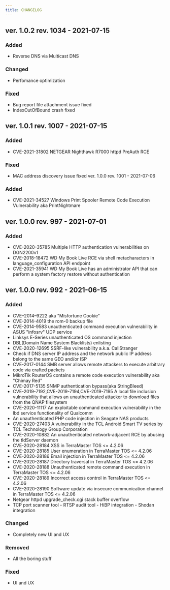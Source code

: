 ```yaml
---
title: CHANGELOG
---
```


## ver. 1.0.2 rev. 1034 - 2021-07-15
### Added
- Reverse DNS via Multicast DNS
### Changed
- Perfomance optimization
### Fixed
- Bug report file attachment issue fixed
- IndexOutOfBound crash fixed
## ver. 1.0.1 rev. 1007 - 2021-07-15
### Added
- CVE-2021-31802 NETGEAR Nighthawk R7000 httpd PreAuth RCE
### Fixed
- MAC address discovery issue fixed
ver. 1.0.0 rev. 1001 - 2021-07-06
### Added
- CVE-2021-34527 Windows Print Spooler Remote Code Execution Vulnerability aka PrintNightmare
## ver. 1.0.0 rev. 997 - 2021-07-01
### Added
- CVE-2020-35785 Multiple HTTP authentication vulnerabilities on DGN2200v1
- CVE-2018-18472 WD My Book Live RCE via shell metacharacters in language_configuration API endpoint
- CVE-2021-35941 WD My Book Live has an administrator API that can perform a system factory restore without authentication
## ver. 1.0.0 rev. 992 - 2021-06-15
### Added
- CVE–2014–9222 aka "Misfortune Cookie"
- CVE-2014-4019 the rom-0 backup file
- CVE-2014-9583 unauthenticated command execution vulnerability in ASUS "infosrv" UDP service
- Linksys E-Series unauthenticated OS command injection
- DBL(Domain Name System Blacklists) enlisting
- CVE-2020-12695 SSRF-like vulnerability a.k.a. CallStranger
- Check if DNS server IP address and the network public IP address belong to the same GEO and/or ISP
- CVE-2017-0144 SMB server allows remote attackers to execute arbitrary code via crafted packets
- MikroTik RouterOS contains a remote code execution vulnerability aka "Chimay Red"
- CVE-2017-5135 SNMP authentication bypass(aka StringBleed)
- CVE-2019-7192,CVE-2019-7194,CVE-2019-7195 A local file inclusion vulnerability that allows an unauthenticated attacker to download files from the QNAP filesystem
- CVE-2020-11117 An exploitable command execution vulnerability in the lbd service functionality of Qualcomm
- An unauthenticated PHP code injection in Seagate NAS products
- CVE-2020-27403 A vulnerability in the TCL Android Smart TV series by TCL Technology Group Corporation
- CVE-2020-10882 An unauthenticated network-adjacent RCE by abusing the tldServer daemon
- CVE-2020-28184 XSS in TerraMaster TOS <= 4.2.06
- CVE-2020-28185 User enumeration in TerraMaster TOS <= 4.2.06
- CVE-2020-28186 Email injection in TerraMaster TOS <= 4.2.06
- CVE-2020-28187 Directory traversal in TerraMaster TOS <= 4.2.06
- CVE-2020-28188 Unauthenticated remote command execution in TerraMaster TOS <= 4.2.06
- CVE-2020-28189 Incorrect access control in TerraMaster TOS <= 4.2.06
- CVE-2020-28190 Software update via insecure communication channel in TerraMaster TOS <= 4.2.06
- Netgear httpd upgrade_check.cgi stack buffer overflow
- TCP port scanner tool - RTSP audit tool - HiBP integration - Shodan integration
### Changed
- Completely new UI and UX
### Removed
- All the boring stuff
### Fixed
- UI and UX
